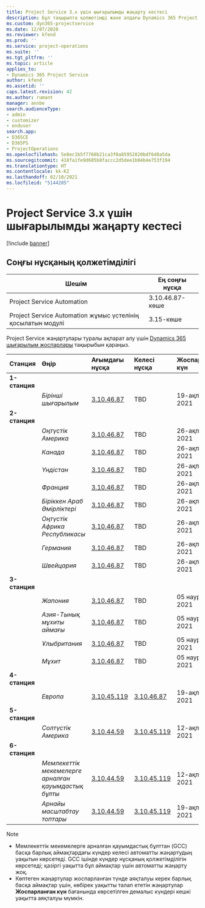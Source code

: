 ```yaml
---
title: Project Service 3.x үшін шығарылымды жаңарту кестесі
description: Бұл тақырыпта қолжетімді және алдағы Dynamics 365 Project Service Automation шығарылымдары туралы ақпарат берілген.
ms.custom: dyn365-projectservice
ms.date: 12/07/2020
ms.reviewer: kfend
ms.prod: ''
ms.service: project-operations
ms.suite: ''
ms.tgt_pltfrm: ''
ms.topic: article
applies_to:
- Dynamics 365 Project Service
author: kfend
ms.assetid: ''
caps.latest.revision: 42
ms.author: rumant
manager: annbe
search.audienceType:
- admin
- customizer
- enduser
search.app:
- D365CE
- D365PS
- ProjectOperations
ms.openlocfilehash: 5e8ec1b5f7760b21ca3f0a85952820bdf6d0a5da
ms.sourcegitcommit: 418fa1fe9d605b8faccc2d5dee1b04b4e753f194
ms.translationtype: HT
ms.contentlocale: kk-KZ
ms.lasthandoff: 02/10/2021
ms.locfileid: "5144285"
---
```

# <a name="update-release-schedule-for-project-service-3x"></a>Project Service 3.x үшін шығарылымды жаңарту кестесі

[!include [banner](../includes/psa-now-project-operations.md)]

## <a name="latest-version-availability"></a>Соңғы нұсқаның қолжетімділігі

| Шешім  | Ең соңғы нұсқа |
|-------|----|
| Project Service Automation    | 3.10.46.87-көше |
| Project Service Automation жұмыс үстелінің қосылатын модулі                | 3.15-көше          |

Project Service жаңартулары туралы ақпарат алу үшін [Dynamics 365 шығарылым жоспарлары](https://docs.microsoft.com/dynamics365/release-plans/) тақырыбын қараңыз. 

| Станция  | Өңір | Ағымдағы нұсқа | Келесі нұсқа |  Жоспарланған күн
| :---   | :---   | :---   | :---   |:---   |         
|<strong>1-станция</strong> | |  |  | |
| | <i>Бірінші шығарылым</i> | [3.10.46.87](whats-new-ur-28-5.md) | TBD | 19-ақпан, 2021
|<strong>2-станция</strong> | |  |  | |
| | <i>Оңтүстік Америка</i> | [3.10.46.87](whats-new-ur-28-5.md) | TBD | 26-ақпан, 2021
| | <i>Канада</i> | [3.10.46.87](whats-new-ur-28-5.md) | TBD | 26-ақпан, 2021
| | <i>Үндістан</i> | [3.10.46.87](whats-new-ur-28-5.md) | TBD | 26-ақпан, 2021
| | <i>Франция</i> | [3.10.46.87](whats-new-ur-28-5.md) | TBD | 26-ақпан, 2021
| | <i>Біріккен Араб Әмірліктері</i> | [3.10.46.87](whats-new-ur-28-5.md) | TBD | 26-ақпан, 2021
| | <i>Оңтүстік Африка Республикасы</i> | [3.10.46.87](whats-new-ur-28-5.md) | TBD | 26-ақпан, 2021
| | <i>Германия</i> | [3.10.46.87](whats-new-ur-28-5.md) | TBD | 26-ақпан, 2021
| | <i>Швейцария</i> | [3.10.46.87](whats-new-ur-28-5.md) | TBD | 26-ақпан, 2021
|<strong>3-станция</strong> | |  |  | |
| | <i>Жапония</i> | [3.10.46.87](whats-new-ur-28-5.md) | TBD | 05 наурыз, 2021
| | <i>Азия-Тынық мұхиты аймағы</i> | [3.10.46.87](whats-new-ur-28-5.md) | TBD | 05 наурыз, 2021
| | <i>Ұлыбритания</i> | [3.10.46.87](whats-new-ur-28-5.md) | TBD | 05 наурыз, 2021
| | <i>Мұхит</i> | [3.10.46.87](whats-new-ur-28-5.md) | TBD | 05 наурыз, 2021
|<strong>4-станция</strong> | |  |  | |
| | <i>Европа</i> | [3.10.45.119](whats-new-ur-27-5.md) | [3.10.46.87](whats-new-ur-28-5.md) | 19-ақпан, 2021
|<strong>5-станция</strong> | |  |  | |
| | <i>Солтүстік Америка</i> | [3.10.44.59](whats-new-ur-26.md) | [3.10.45.119](whats-new-ur-27-5.md) | 12-ақпан, 2021
|<strong>6-станция</strong> | |  |  | |
| | <i>Мемлекеттік мекемелерге арналған қауымдастық бұлты</i> | [3.10.44.59](whats-new-ur-26.md) | [3.10.45.119](whats-new-ur-27-5.md) | 12-ақпан, 2021
| | <i>Арнайы масштабтау топтары</i> | [3.10.44.59](whats-new-ur-26.md) | [3.10.45.119](whats-new-ur-27-5.md) | 19-ақпан, 2021

>[!Note]
> - Мемлекеттік мекемелерге арналған қауымдастық бұлттан (GCC) басқа барлық аймақтардағы күндер келесі автоматты жаңартудың уақытын көрсетеді. GCC ішінде күндер нұсқаның қолжетімділігін көрсетеді; қазіргі уақытта бұл аймақтар үшін автоматты жаңарту жоқ.
> - Көптеген жаңартулар жоспарланған түнде аяқталуы керек барлық басқа аймақтар үшін, көбірек уақытты талап ететін жаңартулар **Жоспарланған күн** бағанында көрсетілген демалыс күндері кешкі уақытта аяқталуы мүмкін.
